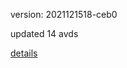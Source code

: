 version: 2021121518-ceb0

updated 14 avds

[details](https://github.com/0x74f917491bfa7ebfa379/ali_avd_db/blob/master/change_log/2021/12/15/18/ceb0.txt)